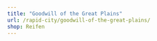 ```yaml
---
title: "Goodwill of the Great Plains"
url: /rapid-city/goodwill-of-the-great-plains/
shop: Reifen
---
```

